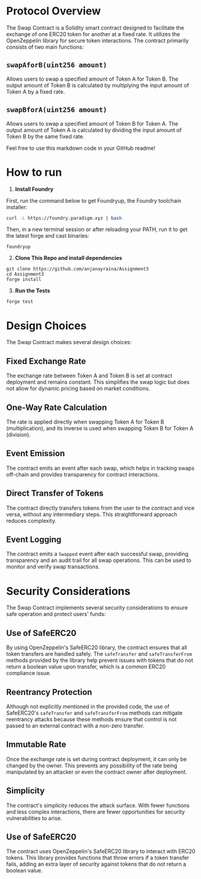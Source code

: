 # Protocol Overview 

The Swap Contract is a Solidity smart contract designed to facilitate the exchange of one ERC20 token for another at a fixed rate. It utilizes the OpenZeppelin library for secure token interactions. The contract primarily consists of two main functions:

## `swapAforB(uint256 amount)`
Allows users to swap a specified amount of Token A for Token B. The output amount of Token B is calculated by multiplying the input amount of Token A by a fixed rate.

## `swapBforA(uint256 amount)`
Allows users to swap a specified amount of Token B for Token A. The output amount of Token A is calculated by dividing the input amount of Token B by the same fixed rate.

Feel free to use this markdown code in your GitHub readme!


# How to run
1.  **Install Foundry**

First, run the command below to get Foundryup, the Foundry toolchain installer:

``` bash
curl -L https://foundry.paradigm.xyz | bash
```

Then, in a new terminal session or after reloading your PATH, run it to get the latest forge and cast binaries:

``` console
foundryup
```

2. **Clone This Repo and install dependencies**
``` 
git clone https://github.com/anjanayraina/Assignment3
cd Assignment3
forge install

```

3. **Run the Tests**



``` 
forge test
```

# Design Choices

The Swap Contract makes several design choices:

## Fixed Exchange Rate
The exchange rate between Token A and Token B is set at contract deployment and remains constant. This simplifies the swap logic but does not allow for dynamic pricing based on market conditions.

## One-Way Rate Calculation
The rate is applied directly when swapping Token A for Token B (multiplication), and its inverse is used when swapping Token B for Token A (division). 

## Event Emission
The contract emits an event after each swap, which helps in tracking swaps off-chain and provides transparency for contract interactions.

## Direct Transfer of Tokens
The contract directly transfers tokens from the user to the contract and vice versa, without any intermediary steps. This straightforward approach reduces complexity.

## Event Logging
The contract emits a `Swapped` event after each successful swap, providing transparency and an audit trail for all swap operations. This can be used to monitor and verify swap transactions.

# Security Considerations 

The Swap Contract implements several security considerations to ensure safe operation and protect users' funds:

## Use of SafeERC20
By using OpenZeppelin's SafeERC20 library, the contract ensures that all token transfers are handled safely. The `safeTransfer` and `safeTransferFrom` methods provided by the library help prevent issues with tokens that do not return a boolean value upon transfer, which is a common ERC20 compliance issue.

## Reentrancy Protection
Although not explicitly mentioned in the provided code, the use of SafeERC20's `safeTransfer` and `safeTransferFrom` methods can mitigate reentrancy attacks because these methods ensure that control is not passed to an external contract with a non-zero transfer.

## Immutable Rate
Once the exchange rate is set during contract deployment, it can only be changed by the owner. This prevents any possibility of the rate being manipulated by an attacker or even the contract owner after deployment.

## Simplicity
The contract's simplicity reduces the attack surface. With fewer functions and less complex interactions, there are fewer opportunities for security vulnerabilities to arise.

## Use of SafeERC20
The contract uses OpenZeppelin's SafeERC20 library to interact with ERC20 tokens. This library provides functions that throw errors if a token transfer fails, adding an extra layer of security against tokens that do not return a boolean value.
